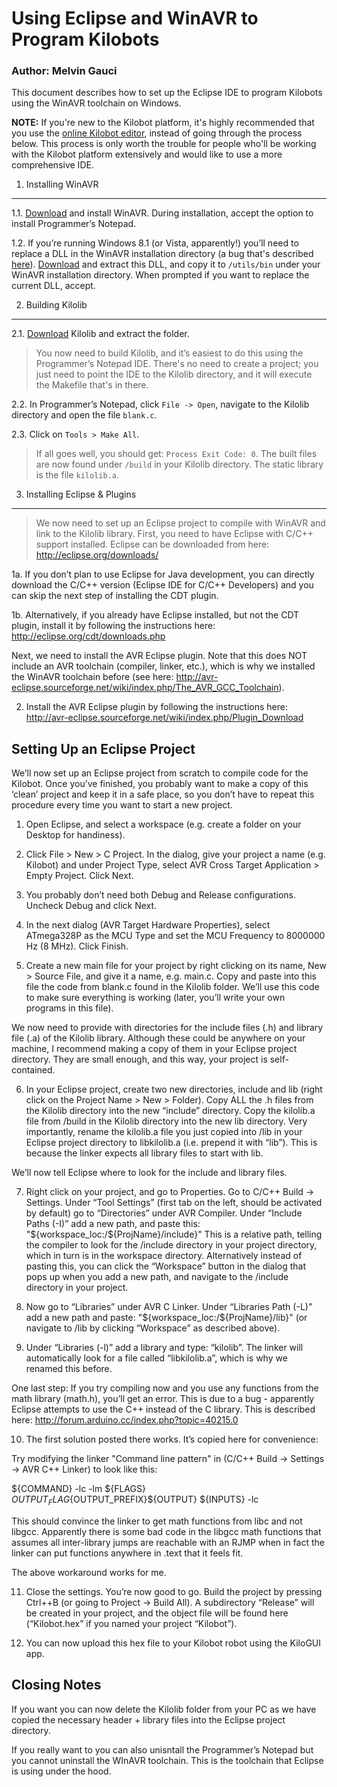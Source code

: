 Using Eclipse and WinAVR to Program Kilobots
============================================
### Author: Melvin Gauci

This document describes how to set up the Eclipse IDE to program Kilobots using the WinAVR toolchain on Windows.

**NOTE:** If you're new to the Kilobot platform, it's highly recommended that you use the [online Kilobot editor](https://www.kilobotics.com/editor), instead of going through the process below. This process is only worth the trouble for people who'll be working with the Kilobot platform extensively and would like to use a more comprehensive IDE.

1. Installing WinAVR
--------------------

1.1. [Download](http://winavr.sourceforge.net/) and install WinAVR. During installation, accept the option to install Programmer’s Notepad.

1.2. If you’re running Windows 8.1 (or Vista, apparently!) you’ll need to replace a DLL in the WinAVR installation directory (a bug that's described [here](http://www.avrfreaks.net/forum/windows-81-compilation-error)). [Download](http://www.madwizard.org/download/electronics/msys-1.0-vista64.zip) and extract this DLL, and copy it to `/utils/bin` under your WinAVR installation directory. When prompted if you want to replace the current DLL, accept.

2. Building Kilolib
-------------------

2.1. [Download](https://github.com/acornejo/kilolib) Kilolib and extract the folder.

> You now need to build Kilolib, and it’s easiest to do this using the Programmer’s Notepad IDE. There's no need to create a project; you just need to point the IDE to the Kilolib directory, and it will execute the Makefile that's in there.

2.2. In Programmer’s Notepad, click `File -> Open`, navigate to the Kilolib directory and open the file `blank.c`. 

2.3. Click on `Tools > Make All`.

> If all goes well, you should get: `Process Exit Code: 0`. The built files are now found under `/build` in your Kilolib directory. The static library is the file `kilolib.a`.

3. Installing Eclipse & Plugins
----------------------------

> We now need to set up an Eclipse project to compile with WinAVR and link to the Kilolib library. First, you need to have Eclipse with C/C++ support installed. Eclipse can be downloaded from here: http://eclipse.org/downloads/

1a. If you don’t plan to use Eclipse for Java development, you can directly download the C/C++ version (Eclipse IDE for C/C++ Developers) and you can skip the next step of installing the CDT plugin.

1b. Alternatively, if you already have Eclipse installed, but not the CDT plugin, install it by following the instructions here: http://eclipse.org/cdt/downloads.php

Next, we need to install the AVR Eclipse plugin. Note that this does NOT include an AVR toolchain (compiler, linker, etc.), which is why we installed the WinAVR toolchain before (see here: http://avr-eclipse.sourceforge.net/wiki/index.php/The_AVR_GCC_Toolchain).

2. Install the AVR Eclipse plugin by following the instructions here: http://avr-eclipse.sourceforge.net/wiki/index.php/Plugin_Download
 
Setting Up an Eclipse Project
-----------------------------

We’ll now set up an Eclipse project from scratch to compile code for the Kilobot. Once you’ve finished, you probably want to make a copy of this ‘clean’ project and keep it in a safe place, so you don’t have to repeat this procedure every time you want to start a new project.

1. Open Eclipse, and select a workspace (e.g. create a folder on your Desktop for handiness).

2. Click File > New > C Project. In the dialog, give your project a name (e.g. Kilobot) and under Project Type, select AVR Cross Target Application > Empty Project. Click Next.

3. You probably don’t need both Debug and Release configurations. Uncheck Debug and click Next.

4. In the next dialog (AVR Target Hardware Properties), select ATmega328P as the MCU Type and set the MCU Frequency to 8000000 Hz (8 MHz). Click Finish.

5. Create a new main file for your project by right clicking on its name, New > Source File, and give it a name, e.g. main.c. Copy and paste into this file the code from blank.c found in the Kilolib folder. We’ll use this code to make sure everything is working (later, you’ll write your own programs in this file).

We now need to provide with directories for the include files (.h) and library file (.a) of the Kilolib library. Although these could be anywhere on your machine, I recommend making a copy of them in your Eclipse project directory. They are small enough, and this way, your project is self-contained.

6. In your Eclipse project, create two new directories, include and lib (right click on the Project Name > New > Folder). Copy ALL the .h files from the Kilolib directory into the new “include” directory. Copy the kilolib.a file from /build in the Kilolib directory into the new lib directory. Very importantly, rename the kilolib.a file you just copied into /lib in your Eclipse project directory to libkilolib.a (i.e. prepend it with “lib”). This is because the linker expects all library files to start with lib.

We’ll now tell Eclipse where to look for the include and library files.

7. Right click on your project, and go to Properties. Go to C/C++ Build -> Settings. Under “Tool Settings” (first tab on the left, should be activated by default) go to “Directories” under AVR Compiler. Under “Include Paths (-I)” add a new path, and paste this:
"${workspace_loc:/${ProjName}/include}"
This is a relative path, telling the compiler to look for the /include directory in your project directory, which in turn is in the workspace directory. Alternatively instead of pasting this, you can click the “Workspace” button in the dialog that pops up when you add a new path, and navigate to the /include directory in your project.

8. Now go to “Libraries” under AVR C Linker. Under “Libraries Path (-L)” add a new path and paste: 
"${workspace_loc:/${ProjName}/lib}"
(or navigate to /lib by clicking “Workspace” as described above).

9. Under “Libraries (-l)” add a library and type: “kilolib”. The linker will automatically look for a file called “libkilolib.a”, which is why we renamed this before.

One last step: If you try compiling now and you use any functions from the math library (math.h), you’ll get an error. This is due to a bug - apparently Eclipse attempts to use the C++ instead of the C library. This is described here: http://forum.arduino.cc/index.php?topic=40215.0

10. The first solution posted there works. It’s copied here for convenience:

Try modifying the linker "Command line pattern" in (C/C++ Build -> Settings -> AVR C++ Linker) to look like this:

${COMMAND}  -lc -lm ${FLAGS} ${OUTPUT_FLAG}${OUTPUT_PREFIX}${OUTPUT}  ${INPUTS}  -lc

This should convince the linker to get math functions from libc and not libgcc. Apparently there is some bad code in the libgcc math functions that assumes all inter-library jumps are reachable with an RJMP when in fact the linker can put functions anywhere in .text that it feels fit.

The above workaround works for me.

11. Close the settings. You’re now good to go. Build the project by pressing Ctrl++B (or going to Project -> Build All). A subdirectory “Release” will be created in your project, and the object file will be found here (“Kilobot.hex” if you named your project “Kilobot”).

12. You can now upload this hex file to your Kilobot robot using the KiloGUI app.

Closing Notes
-------------

If you want you can now delete the Kilolib folder from your PC as we have copied the necessary header + library files into the Eclipse project directory.

If you really want to you can also unisntall the Programmer’s Notepad but you cannot uninstall the WInAVR toolchain. This is the toolchain that Eclipse is using under the hood.
